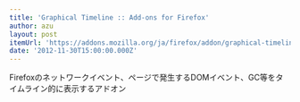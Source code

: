 ```yaml
---
title: 'Graphical Timeline :: Add-ons for Firefox'
author: azu
layout: post
itemUrl: 'https://addons.mozilla.org/ja/firefox/addon/graphical-timeline/'
date: '2012-11-30T15:00:00.000Z'
---
```

Firefoxのネットワークイベント、ページで発生するDOMイベント、GC等をタイムライン的に表示するアドオン
